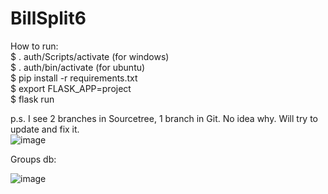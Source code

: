 # BillSplit6  
  
How to run:  
$ . auth/Scripts/activate  (for windows)  
$ . auth/bin/activate (for ubuntu)  
$ pip install -r requirements.txt  
$ export FLASK_APP=project  
$ flask run  
  
p.s. I see 2 branches in Sourcetree, 1 branch in Git. No idea why. Will try to update and fix it.  
![image](https://user-images.githubusercontent.com/26854208/214225750-8464f686-23da-49c9-8c99-bcf8d784fc8c.png)
  
Groups db:  
  
![image](https://user-images.githubusercontent.com/26854208/214595857-e6de2c11-5436-47a6-88a2-bd5c1a0af89b.png)

